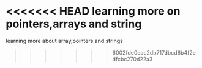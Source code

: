 <<<<<<< HEAD
learning more on pointers,arrays and string
=======
learning more about array,pointers and strings
>>>>>>> 6002fde0eac2db717dbcd6b4f2edfcbc270d22a3
